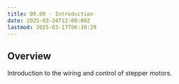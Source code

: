 ```yaml
---
title: 09.00 - Introduction
date: 2025-03-24T12:00:00Z
lastmod: 2025-03-17T06:10:29
---
```


## Overview

Introduction to the wiring and control of stepper motors.
